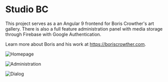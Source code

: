 # Studio BC

This project serves as a an Angular 9 frontend for Boris Crowther's art gallery. There is also a full feature administration panel with media storage through Firebase with Google Authentication. 

Learn more about Boris and his work at https://boriscrowther.com.

![Homepage](https://imgur.com/pj6LBSb.png)

![Administration](https://imgur.com/wBlsrCI.png)

![Dialog](https://imgur.com/PatDJ1W.png)